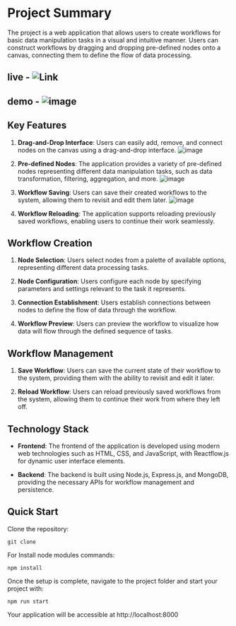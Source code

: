 
# Project Summary

The project is a web application that allows users to create workflows for basic data manipulation tasks in a visual and intuitive manner. Users can construct workflows by dragging and dropping pre-defined nodes onto a canvas, connecting them to define the flow of data processing.
## live -  ![Link](https://65fbff194405a8a02aae59f1--polite-fenglisu-2518f4.netlify.app/)

## demo - ![image](https://github.com/VishvendraTomar/TechStax/assets/95501800/f8562387-1f5e-4e3c-97e1-3abcc037abcd)

## Key Features

1. **Drag-and-Drop Interface**: Users can easily add, remove, and connect nodes on the canvas using a drag-and-drop interface.
     ![image](https://github.com/VishvendraTomar/TechStax/assets/95501800/ab0241c1-68f8-452e-a7ad-260646038b45)

2. **Pre-defined Nodes**: The application provides a variety of pre-defined nodes representing different data manipulation tasks, such as data transformation, filtering, aggregation, and more.
     ![image](https://github.com/VishvendraTomar/TechStax/assets/95501800/f0215ff9-9ec8-49af-8893-fd12f5354554)

3. **Workflow Saving**: Users can save their created workflows to the system, allowing them to revisit and edit them later.
![image](https://github.com/VishvendraTomar/TechStax/assets/95501800/90e39e27-617b-49c2-9041-75efaeafb50a)

4. **Workflow Reloading**: The application supports reloading previously saved workflows, enabling users to continue their work seamlessly.

## Workflow Creation

1. **Node Selection**: Users select nodes from a palette of available options, representing different data processing tasks.

2. **Node Configuration**: Users configure each node by specifying parameters and settings relevant to the task it represents.

3. **Connection Establishment**: Users establish connections between nodes to define the flow of data through the workflow.

4. **Workflow Preview**: Users can preview the workflow to visualize how data will flow through the defined sequence of tasks.

## Workflow Management

1. **Save Workflow**: Users can save the current state of their workflow to the system, providing them with the ability to revisit and edit it later.

2. **Reload Workflow**: Users can reload previously saved workflows from the system, allowing them to continue their work from where they left off.

## Technology Stack

- **Frontend**: The frontend of the application is developed using modern web technologies such as HTML, CSS, and JavaScript, with Reactflow.js for dynamic user interface elements.

- **Backend**: The backend is built using Node.js, Express.js, and MongoDB, providing the necessary APIs for workflow management and persistence.



## Quick Start

Clone the repository:

```
git clone  
```

For Install node modules commands:

```
npm install
```

Once the setup is complete, navigate to the project folder and start your project with:

```
npm run start
```
Your application will be accessible at http://localhost:8000

